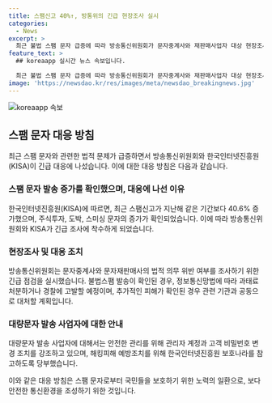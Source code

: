 ```yaml
---
title: 스팸신고 40%↑, 방통위의 긴급 현장조사 실시
categories:
  - News
excerpt: >
  최근 불법 스팸 문자 급증에 따라 방송통신위원회가 문자중계사와 재판매사업자 대상 현장조사에 나섰다. 스팸신고가 40.6% 증가했으며, 주식투자, 도박, 스미싱 문자의 증가도 확인됐다. 방통위는 불법스팸 문자 발송률이 높은 업체들을 조사해 과태료 처분 및 경찰고발을 실시한다고 밝혔으며, 관련 피해 사례가 확인되면 관련 기관과 함께 대처할 계획이다. 방통위는 또한 악성 스팸 의심문자에 대한 신고를 당부하고, 대량문자 발송 사업자에 대해 안전한 관리 조치를 요청했다. 불법스팸을 막기 위해 실질적인 노력을 기울이도록 강조했다.
feature_text: >
  ## koreaapp 실시간 뉴스 속보입니다.

  최근 불법 스팸 문자 급증에 따라 방송통신위원회가 문자중계사와 재판매사업자 대상 현장조사에 나섰다. 스팸신고가 40.6% 증가했으며, 주식투자, 도박, 스미싱 문자의 증가도 확인됐다. 방통위는 불법스팸 문자 발송률이 높은 업체들을 조사해 과태료 처분 및 경찰고발을 실시한다고 밝혔으며, 관련 피해 사례가 확인되면 관련 기관과 함께 대처할 계획이다. 방통위는 또한 악성 스팸 의심문자에 대한 신고를 당부하고, 대량문자 발송 사업자에 대해 안전한 관리 조치를 요청했다. 불법스팸을 막기 위해 실질적인 노력을 기울이도록 강조했다.
image: 'https://newsdao.kr/res/images/meta/newsdao_breakingnews.jpg'
---
```


<p><img src="https://newsdao.kr/res/images/meta/newsdao_breakingnews.jpg" alt="koreaapp 속보" /></p>

<h2 data-ke-size="size26">스팸 문자 대응 방침</h2>

<p data-ke-size="size16">최근 스팸 문자와 관련한 법적 문제가 급증하면서 방송통신위원회와 한국인터넷진흥원(KISA)이 긴급 대응에 나섰습니다. 이에 대한 대응 방침은 다음과 같습니다.</p>

<h3 data-ke-size="size22">스팸 문자 발송 증가를 확인했으며, 대응에 나선 이유</h3>

<p data-ke-size="size16">한국인터넷진흥원(KISA)에 따르면, 최근 스팸신고가 지난해 같은 기간보다 40.6% 증가했으며, 주식투자, 도박, 스미싱 문자의 증가가 확인되었습니다. 이에 따라 방송통신위원회와 KISA가 긴급 조사에 착수하게 되었습니다.</p>

<h3 data-ke-size="size22">현장조사 및 대응 조치</h3>

<p data-ke-size="size16">방송통신위원회는 문자중계사와 문자재판매사의 법적 의무 위반 여부를 조사하기 위한 긴급 점검을 실시했습니다. 불법스팸 발송이 확인된 경우, 정보통신망법에 따라 과태료 처분하거나 경찰에 고발할 예정이며, 추가적인 피해가 확인된 경우 관련 기관과 공동으로 대처할 계획입니다.</p>

<h3 data-ke-size="size22">대량문자 발송 사업자에 대한 안내</h3>

<p data-ke-size="size16">대량문자 발송 사업자에 대해서는 안전한 관리를 위해 관리자 계정과 고객 비밀번호 변경 조치를 강조하고 있으며, 해킹피해 예방조치를 위해 한국인터넷진흥원 보호나라를 참고하도록 당부했습니다.</p>

<p>이와 같은 대응 방침은 스팸 문자로부터 국민들을 보호하기 위한 노력의 일환으로, 보다 안전한 통신환경을 조성하기 위한 것입니다.</p>

